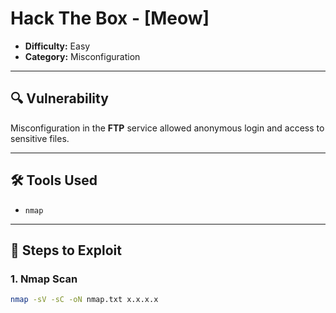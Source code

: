 # Hack The Box - [Meow]

- **Difficulty:** Easy
- **Category:** Misconfiguration

---

## 🔍 Vulnerability

Misconfiguration in the **FTP** service allowed anonymous login and access to sensitive files.

---

## 🛠️ Tools Used

- `nmap`

---

## 📜 Steps to Exploit

### 1. Nmap Scan

```bash
nmap -sV -sC -oN nmap.txt x.x.x.x
